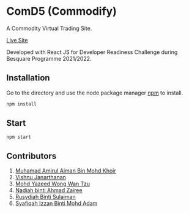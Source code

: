 # ComD5 (Commodify)

A Commodity Virtual Trading Site.

[Live Site](https://www.comd5.xyz/)

Developed with React JS for Developer Readiness Challenge during Besquare Programme 2021/2022.

## Installation

Go to the directory and use the node package manager [npm](https://docs.npmjs.com/downloading-and-installing-node-js-and-npm) to install.

```bash
npm install
```

## Start

```
npm start
```

## Contributors

1. [Muhamad Amirul Aiman Bin Mohd Khoir](https://github.com/AmirulAiman-Besquare)
2. [Vishnu Janarthanan](https://github.com/vishnu-besquare)
3. [Mohd Yazeed Wong Wan Tzu](https://github.com/yazeedwong)
4. [Nadiah binti Ahmad Zairee](https://github.com/nadizeq)
5. [Rusydiah Binti Sulaiman](https://github.com/rsydh)
6. [Syafiqah Izzan Binti Mohd Adam](https://github.com/Izzan54)
